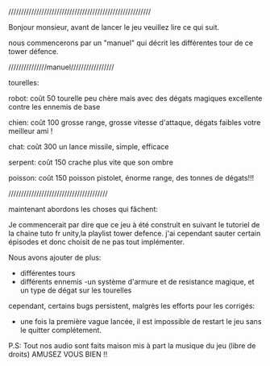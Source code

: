 ////////////////////////////////////////////////////////

Bonjour monsieur, avant de lancer le jeu veuillez lire ce qui suit.

nous commencerons par un "manuel" qui décrit les différentes tour de ce tower défence.


///////////////manuel/////////////////

tourelles:

robot: coût 50
tourelle peu chère mais avec des dégats magiques
excellente contre les ennemis de base

chien: coût 100
grosse range, grosse vitesse d'attaque, dégats faibles
votre meilleur ami !

chat: coût 300
un lance missile, simple, efficace

serpent: coût 150
crache plus vite que son ombre

poisson: coût 150
poisson pistolet, énorme range, des tonnes de dégats!!! 

///////////////////////////////////////

maintenant abordons les choses qui fâchent:

Je commencerait par dire que ce jeu à été construit en suivant le tutoriel de la chaine tuto fr unity,la playlist tower defence.
j'ai cependant sauter certain épisodes et donc choisit de ne pas tout implémenter.

Nous avons ajouter de plus:

- différentes tours
- différents ennemis
-un système d'armure et de resistance magique, et un type de dégat sur les tourelles

cependant, certains bugs persistent, malgrès les efforts pour les corrigés:

- une fois la première vague lancée, il est impossible de restart le jeu sans le quitter complétement.

P.S: Tout nos audio sont faits maison mis à part la musique du jeu (libre de droits)
AMUSEZ VOUS BIEN !!
